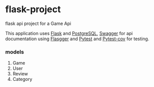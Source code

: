 # flask-project
flask api project for a Game Api  

This application uses [Flask](https://flask.palletsprojects.com) and [PostgreSQL](https://www.postgresql.org/), [Swagger](https://swagger.io/) for api documentation using [Flasgger](https://github.com/flasgger/flasgger) and [Pytest](https://docs.pytest.org/) and [Pytest-cov](https://pytest-cov.readthedocs.io/) for testing.

### models
1. Game
2. User
3. Review
4. Category
